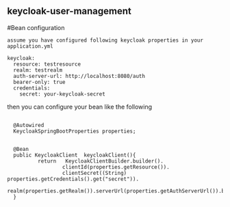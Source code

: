 ## keycloak-user-management


#Bean configuration

``assume you have configured following keycloak properties in your application.yml``

```````
keycloak:
  resource: testresource
  realm: testrealm
  auth-server-url: http://localhost:8080/auth
  bearer-only: true
  credentials:
    secret: your-keycloak-secret

```````
then you can configure your bean like the following
```````

  @Autowired
  KeycloakSpringBootProperties properties;
    

  @Bean
  public KeycloakClient  keycloakClient(){
          return   KeycloakClientBuilder.builder().
                  clientId(properties.getResource()).
                  clientSecret((String) properties.getCredentials().get("secret")).
                  realm(properties.getRealm()).serverUrl(properties.getAuthServerUrl()).build();
  } 


```````